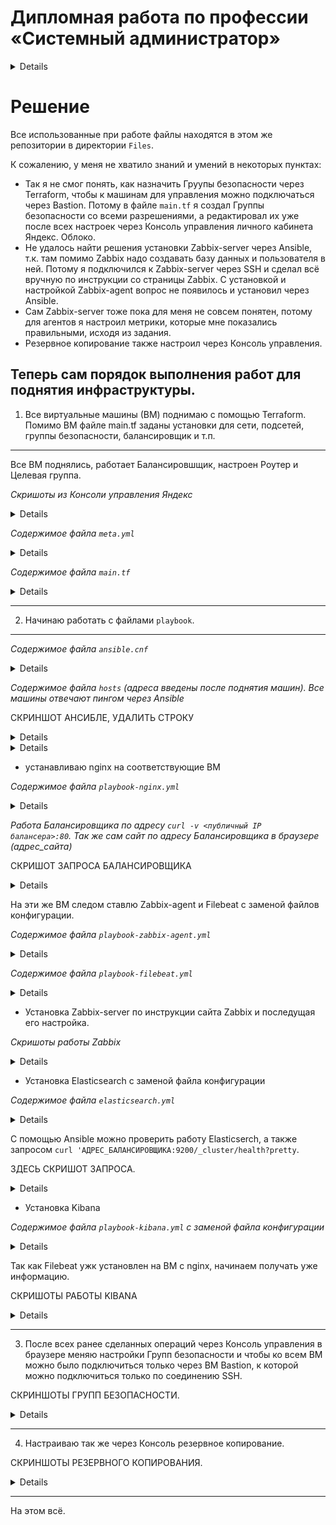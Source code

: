 
#  Дипломная работа по профессии «Системный администратор»

<details> 
   
Содержание
==========
* [Задача](#Задача)
* [Инфраструктура](#Инфраструктура)
    * [Сайт](#Сайт)
    * [Мониторинг](#Мониторинг)
    * [Логи](#Логи)
    * [Сеть](#Сеть)
    * [Резервное копирование](#Резервное-копирование)
    * [Дополнительно](#Дополнительно)
* [Выполнение работы](#Выполнение-работы)
* [Критерии сдачи](#Критерии-сдачи)
* [Как правильно задавать вопросы дипломному руководителю](#Как-правильно-задавать-вопросы-дипломному-руководителю) 

---------

## Задача
Ключевая задача — разработать отказоустойчивую инфраструктуру для сайта, включающую мониторинг, сбор логов и резервное копирование основных данных. Инфраструктура должна размещаться в [Yandex Cloud](https://cloud.yandex.com/) и отвечать минимальным стандартам безопасности: запрещается выкладывать токен от облака в git. Используйте [инструкцию](https://cloud.yandex.ru/docs/tutorials/infrastructure-management/terraform-quickstart#get-credentials).

**Перед началом работы над дипломным заданием изучите [Инструкция по экономии облачных ресурсов](https://github.com/netology-code/devops-materials/blob/master/cloudwork.MD).**

## Инфраструктура
Для развёртки инфраструктуры используйте Terraform и Ansible.  

Не используйте для ansible inventory ip-адреса! Вместо этого используйте fqdn имена виртуальных машин в зоне ".ru-central1.internal". Пример: example.ru-central1.internal  

Важно: используйте по-возможности **минимальные конфигурации ВМ**:2 ядра 20% Intel ice lake, 2-4Гб памяти, 10hdd, прерываемая. 

**Так как прерываемая ВМ проработает не больше 24ч, перед сдачей работы на проверку дипломному руководителю сделайте ваши ВМ постоянно работающими.**

Ознакомьтесь со всеми пунктами из этой секции, не беритесь сразу выполнять задание, не дочитав до конца. Пункты взаимосвязаны и могут влиять друг на друга.

### Сайт
Создайте две ВМ в разных зонах, установите на них сервер nginx, если его там нет. ОС и содержимое ВМ должно быть идентичным, это будут наши веб-сервера.

Используйте набор статичных файлов для сайта. Можно переиспользовать сайт из домашнего задания.

Создайте [Target Group](https://cloud.yandex.com/docs/application-load-balancer/concepts/target-group), включите в неё две созданных ВМ.

Создайте [Backend Group](https://cloud.yandex.com/docs/application-load-balancer/concepts/backend-group), настройте backends на target group, ранее созданную. Настройте healthcheck на корень (/) и порт 80, протокол HTTP.

Создайте [HTTP router](https://cloud.yandex.com/docs/application-load-balancer/concepts/http-router). Путь укажите — /, backend group — созданную ранее.

Создайте [Application load balancer](https://cloud.yandex.com/en/docs/application-load-balancer/) для распределения трафика на веб-сервера, созданные ранее. Укажите HTTP router, созданный ранее, задайте listener тип auto, порт 80.

Протестируйте сайт
`curl -v <публичный IP балансера>:80` 

### Мониторинг
Создайте ВМ, разверните на ней Zabbix. На каждую ВМ установите Zabbix Agent, настройте агенты на отправление метрик в Zabbix. 

Настройте дешборды с отображением метрик, минимальный набор — по принципу USE (Utilization, Saturation, Errors) для CPU, RAM, диски, сеть, http запросов к веб-серверам. Добавьте необходимые tresholds на соответствующие графики.

### Логи
Cоздайте ВМ, разверните на ней Elasticsearch. Установите filebeat в ВМ к веб-серверам, настройте на отправку access.log, error.log nginx в Elasticsearch.

Создайте ВМ, разверните на ней Kibana, сконфигурируйте соединение с Elasticsearch.

### Сеть
Разверните один VPC. Сервера web, Elasticsearch поместите в приватные подсети. Сервера Zabbix, Kibana, application load balancer определите в публичную подсеть.

Настройте [Security Groups](https://cloud.yandex.com/docs/vpc/concepts/security-groups) соответствующих сервисов на входящий трафик только к нужным портам.

Настройте ВМ с публичным адресом, в которой будет открыт только один порт — ssh. Настройте все security groups на разрешение входящего ssh из этой security group. Эта вм будет реализовывать концепцию bastion host. Потом можно будет подключаться по ssh ко всем хостам через этот хост.

### Резервное копирование
Создайте snapshot дисков всех ВМ. Ограничьте время жизни snaphot в неделю. Сами snaphot настройте на ежедневное копирование.

### Дополнительно
Не входит в минимальные требования. 

1. Для Zabbix можно реализовать разделение компонент - frontend, server, database. Frontend отдельной ВМ поместите в публичную подсеть, назначте публичный IP. Server поместите в приватную подсеть, настройте security group на разрешение трафика между frontend и server. Для Database используйте [Yandex Managed Service for PostgreSQL](https://cloud.yandex.com/en-ru/services/managed-postgresql). Разверните кластер из двух нод с автоматическим failover.
2. Вместо конкретных ВМ, которые входят в target group, можно создать [Instance Group](https://cloud.yandex.com/en/docs/compute/concepts/instance-groups/), для которой настройте следующие правила автоматического горизонтального масштабирования: минимальное количество ВМ на зону — 1, максимальный размер группы — 3.
3. В Elasticsearch добавьте мониторинг логов самого себя, Kibana, Zabbix, через filebeat. Можно использовать logstash тоже.
4. Воспользуйтесь Yandex Certificate Manager, выпустите сертификат для сайта, если есть доменное имя. Перенастройте работу балансера на HTTPS, при этом нацелен он будет на HTTP веб-серверов.

## Выполнение работы
На этом этапе вы непосредственно выполняете работу. При этом вы можете консультироваться с руководителем по поводу вопросов, требующих уточнения.

⚠️ В случае недоступности ресурсов Elastic для скачивания рекомендуется разворачивать сервисы с помощью docker контейнеров, основанных на официальных образах.

**Важно**: Ещё можно задавать вопросы по поводу того, как реализовать ту или иную функциональность. И руководитель определяет, правильно вы её реализовали или нет. Любые вопросы, которые не освещены в этом документе, стоит уточнять у руководителя. Если его требования и указания расходятся с указанными в этом документе, то приоритетны требования и указания руководителя.

## Критерии сдачи
1. Инфраструктура отвечает минимальным требованиям, описанным в [Задаче](#Задача).
2. Предоставлен доступ ко всем ресурсам, у которых предполагается веб-страница (сайт, Kibana, Zabbix).
3. Для ресурсов, к которым предоставить доступ проблематично, предоставлены скриншоты, команды, stdout, stderr, подтверждающие работу ресурса.
4. Работа оформлена в отдельном репозитории в GitHub или в [Google Docs](https://docs.google.com/), разрешён доступ по ссылке. 
5. Код размещён в репозитории в GitHub.
6. Работа оформлена так, чтобы были понятны ваши решения и компромиссы. 
7. Если использованы дополнительные репозитории, доступ к ним открыт. 

## Как правильно задавать вопросы дипломному руководителю
Что поможет решить большинство частых проблем:
1. Попробовать найти ответ сначала самостоятельно в интернете или в материалах курса и только после этого спрашивать у дипломного руководителя. Навык поиска ответов пригодится вам в профессиональной деятельности.
2. Если вопросов больше одного, присылайте их в виде нумерованного списка. Так дипломному руководителю будет проще отвечать на каждый из них.
3. При необходимости прикрепите к вопросу скриншоты и стрелочкой покажите, где не получается. Программу для этого можно скачать [здесь](https://app.prntscr.com/ru/).

Что может стать источником проблем:
1. Вопросы вида «Ничего не работает. Не запускается. Всё сломалось». Дипломный руководитель не сможет ответить на такой вопрос без дополнительных уточнений. Цените своё время и время других.
2. Откладывание выполнения дипломной работы на последний момент.
3. Ожидание моментального ответа на свой вопрос. Дипломные руководители — работающие инженеры, которые занимаются, кроме преподавания, своими проектами. Их время ограничено, поэтому постарайтесь задавать правильные вопросы, чтобы получать быстрые ответы :)

</details>

# Решение

Все использованные при работе файлы находятся в этом же репозитории в директории `Files`.

К сожалению, у меня не хватило знаний и умений в некоторых пунктах:

* Так я не смог понять, как назначить Груупы безопасности через Terraform, чтобы к машинам для управления можно подключаться через Bastion. Потому в файле `main.tf` я создал Группы безопасности со всеми разрешениями, а редактировал их уже после всех настроек через Консоль управления личного кабинета Яндекс. Облоко.
* Не удалось найти решения установки Zabbix-server через Ansible, т.к. там помимо Zabbix надо создавать базу данных и пользователя в ней. Потому я подключился к Zabbix-server через SSH и сделал всё вручную по инструкции со страницы Zabbix. С установкой и настройкой Zabbix-agent вопрос не появилось и установил через Ansible.
* Сам Zabbix-server тоже пока для меня не совсем понятен, потому для агентов я настроил метрики, которые мне показались правильными, исходя из задания.
* Резервное копирование также настроил через Консоль управления.

Теперь сам порядок выполнения работ для поднятия инфраструктуры.
-----
1. Все виртуальные машины (ВМ) поднимаю с помощью Terraform. Помимо ВМ файле main.tf заданы установки для сети, подсетей, группы безопасности, балансировщик и т.п.

----

Все ВМ поднялись, работает Балансировшщик, настроен Роутер и Целевая группа.

*Скришоты из Консоли управления Яндекс*

<details>

</details>

*Содержимое файла `meta.yml`*

<details>

```
#cloud-config
users:
- name: chistov
  groups: sudo
  shell: /bin/bash
  sudo: ['ALL=(ALL) NOPASSWD:ALL']
  ssh-authorized-keys:
    - ssh-rsa AAA...

```
 
</details>

*Содержимое файла `main.tf`*

<details>

```
# ----- Провайдер -----
 terraform {
  required_providers {
    yandex = {
      source  = "yandex-cloud/yandex"
    }
  }
}

provider "yandex" {
  token     = "y0_AgAAAAABHHbtAATuwQAAAADyebfD66YPI7gxRXWMBhVKLNynZKKp53Y"
  cloud_id  = "b1g524jj0p1d4ofp1l6s"
  folder_id = "b1gvjnnl70b79k428v6p"
  zone      = "ru-central1-a"
}

# ----- Настройка сети -----
resource "yandex_vpc_network" "diplom-net" {
  name = "dilpom-net"
}

# ----- Настройка подсетей -----
resource "yandex_vpc_subnet" "subnet-a" {
  name           = "subnet-a"
  zone           = "ru-central1-a"
  network_id     = yandex_vpc_network.diplom-net.id
  v4_cidr_blocks = ["192.168.10.0/24"]
}

resource "yandex_vpc_subnet" "subnet-b" {
  name           = "subnet-b"
  zone           = "ru-central1-b"
  network_id     = yandex_vpc_network.diplom-net.id
  v4_cidr_blocks = ["192.168.20.0/24"]
}

# ----- Группы безопасности -----

# Bastion
resource "yandex_vpc_security_group" "bastion" {
  name        = "bastion"
  description = "Public Group Bastion"
  network_id  = "yandex_vpc_network.diplom-net.id"

  ingress {
    protocol       = "ANY"
    description    = "Rule description 1"
    v4_cidr_blocks = ["0.0.0.0/0"]
  }

  egress {
    protocol       = "ANY"
    description    = "Rule description 2"
    v4_cidr_blocks = ["0.0.0.0/0"]
  }
}

#Nginx
resource "yandex_vpc_security_group" "nginx" {
  name        = "priv-nginx"
  description = "Private Group Nginx"
  network_id  = "yandex_vpc_network.diplom-net.id"

  ingress {
    protocol       = "ANY"
    description    = "Rule description 1"
    v4_cidr_blocks = ["0.0.0.0/0"]
  }

  egress {
    protocol       = "ANY"
    description    = "Rule description 2"
    v4_cidr_blocks = ["0.0.0.0/0"]
  }
}

#Elastic
resource "yandex_vpc_security_group" "elastic" {
  name        = "priv-elastic"
  description = "Private Group Elasticsearch"
  network_id  = "yandex_vpc_network.diplom-net.id"

  ingress {
    protocol       = "ANY"
    description    = "Rule description 1"
    v4_cidr_blocks = ["0.0.0.0/0"]
  }

  egress {
    protocol       = "ANY"
    description    = "Rule description 2"
    v4_cidr_blocks = ["0.0.0.0/0"]
  }
}

#Zabbix-server
resource "yandex_vpc_security_group" "zabbix" {
  name        = "pub-zabbix"
  description = "Public Group Zabbix"
  network_id  = "yandex_vpc_network.diplom-net.id"

  ingress {
    protocol       = "ANY"
    description    = "Connect to Zabbix-server"
    v4_cidr_blocks = ["0.0.0.0/0"]
  }

  egress {
    protocol       = "ANY"
    description    = "Out connect"
    v4_cidr_blocks = ["0.0.0.0/0"]
  }
}

#Kibana
resource "yandex_vpc_security_group" "kibana" {
  name        = "pub-kibana"
  description = "Public Group Kibana"
  network_id  = "yandex_vpc_network.diplom-net.id"

  ingress {
    protocol       = "ANY"
    description    = "Connect to Kibana"
    v4_cidr_blocks = ["0.0.0.0/0"]
  }

  egress {
    protocol       = "ANY"
    description    = "Out connect"
    v4_cidr_blocks = ["0.0.0.0/0"]
  }
}

#L7-balance
resource "yandex_vpc_security_group" "balance" {
  name        = "pub-balance"
  description = "Public Group L7-balance"
  network_id  = "yandex_vpc_network.diplom-net.id"

  ingress {
    protocol          = "TCP"
    description       = "Health check"
    predefined_target = "loadbalancer_healthchecks"
  }

  ingress {
    protocol       = "ANY"
    description    = "Connect to Balance"
    v4_cidr_blocks = ["0.0.0.0/0"]
    port           = 80
  }

  egress {
    protocol       = "ANY"
    description    = "Out connect"
    v4_cidr_blocks = ["0.0.0.0/0"]
  }
}

# ----- Создание ВМ nginx -----

# Bastion
resource "yandex_compute_instance" "bastion" {
  name = "bastion"
  hostname = "bastion"
  zone = "ru-central1-a"

  resources{
    cores = 2
    core_fraction = 20
    memory = 2
  }

  boot_disk{
    initialize_params {
      image_id = "fd8ecgtorub9r4609man"
      size = 10
    }
  }
  network_interface {
    subnet_id = yandex_vpc_subnet.subnet-a.id
    nat = true
        security_group_ids = [yandex_vpc_security_group.bastion.id]
  }
  metadata = {
    user-data = "${file("./meta.yml")}"
  }
}

# Nginx-1
resource "yandex_compute_instance" "nginx-1" {
  name = "nginx-1"
  hostname = "nginx-1"
  zone = "ru-central1-a"

  resources{
    cores = 2
    core_fraction = 5
    memory = 1
  }

  boot_disk{
    initialize_params {
      image_id = "fd8ecgtorub9r4609man"
      size = 10
    }
  }
  network_interface {
    subnet_id ="yandex_vpc_subnet.subnet-a.id"
    nat = true
    security_group_ids = [yandex_vpc_security_group.nginx.id]
  }
  metadata = {
    user-data = "${file("./meta.yml")}"
  }
}

Nginx-2
resource "yandex_compute_instance" "nginx-2" {
  name = "nginx-2"
  hostname = "nginx-2"
  zone = "ru-central1-b"

  resources{
    cores = 2
    core_fraction = 5
    memory = 1
  }

  boot_disk{
    initialize_params {
      image_id = "fd8ecgtorub9r4609man"
      size = 10
    }
  }
  network_interface {
    subnet_id = "yandex_vpc_subnet.subnet-b.id"
    nat = true
    security_group_ids = [yandex_vpc_security_group.nginx.id]
  }
  metadata = {
    user-data = "${file("./meta.yml")}"
  }
}

# ----- Target Group -----
resource "yandex_alb_target_group" "target-group" {
  name = "target-group"

  target {
    subnet_id  = "yandex_vpc_subnet.subnet-a.id"
    ip_address = yandex_compute_instance.nginx-1.network_interface.0.ip_address
  }

  target {
    subnet_id    = "yandex_vpc_subnet.subnet-b.id"
    ip_address   = yandex_compute_instance.nginx-2.network_interface.0.ip_address
  }
}


# ----- Backend -----
resource "yandex_alb_backend_group" "backend-group" {
  name                     = "backend-group"

  http_backend {
    name                   = "backend"
    weight                 = 1
    port                   = 80
    target_group_ids       = [yandex_alb_target_group.target-group.id]
    load_balancing_config {
      panic_threshold      = 90
    }
    healthcheck {
      timeout              = "10s"
      interval             = "2s"
      healthy_threshold    = 10
      unhealthy_threshold  = 15
      http_healthcheck {
        path               = "/"
      }
    }
  }
}

# ----- HTTP router -----
resource "yandex_alb_http_router" "http-router" {
  name          = "http-router"
  labels        = {
    tf-label    = "tf-label-value"
    empty-label = ""
  }
}

resource "yandex_alb_virtual_host" "my-virtual-host" {
  name                    = "my-virtual-host"
  http_router_id          = yandex_alb_http_router.http-router.id
  route {
    name                  = "my-way"
    http_route {
      http_route_action {
        backend_group_id  = yandex_alb_backend_group.backend-group.id
        timeout           = "60s"
      }
    }
  }
}

# ----- L-7 Balance -----
resource "yandex_alb_load_balancer" "my-balancer" {
  name        = "my-balancer"
  network_id  = "yandex_vpc_network.diplom-net.id"
  security_group_ids = [yandex_vpc_security_group.balance.id]

  allocation_policy {
    location {
      zone_id   = "ru-central1-a"
      subnet_id = "yandex_vpc_subnet.subnet-a.id"
    }
  }

  listener {
    name = "listener"
    endpoint {
      address {
        external_ipv4_address {
        }
      }
      ports = [ 80 ]
    }
    http {
      handler {
        http_router_id = yandex_alb_http_router.http-router.id
      }
    }
  }
}

# ----- VM Zabbix -----

resource "yandex_compute_instance" "zabbix" {
  name = "zabix"
  hostname = "zabbix-server"
  zone = "ru-central1-a"

  resources{
    cores = 2
    core_fraction = 20
    memory = 4
  }

  boot_disk{
    initialize_params {
      image_id = "fd8ecgtorub9r4609man"
      size = 10
    }
  }
  network_interface {
    subnet_id = "yandex_vpc_subnet.subnet-a.id"
    nat = true
        security_group_ids = [yandex_vpc_security_group.zabbix.id]
  }
  metadata = {
    user-data = "${file("./meta.yml")}"
  }
}

# ----- VM Elastic -----

resource "yandex_compute_instance" "elastic" {
  name = "elastic"
  hostname = "elastic"
  zone = "ru-central1-a"

  resources{
    cores = 2
    core_fraction = 20
    memory = 4
  }

  boot_disk{
    initialize_params {
      image_id = "fd8ecgtorub9r4609man"
      size = 10
    }
  }
  network_interface {
    subnet_id = "yandex_vpc_subnet.subnet-a.id"
    nat = true
        security_group_ids = [yandex_vpc_security_group.elastic.id]
  }
  metadata = {
    user-data = "${file("./meta.yml")}"
  }
}

# ----- Kibana -----
resource "yandex_compute_instance" "kibana" {
  name = "kibana"
  hostname = "kibana"
  zone = "ru-central1-a"

  resources{
    cores = 2
    core_fraction = 20
    memory = 6
  }

  boot_disk{
    initialize_params {
      image_id = "fd8ecgtorub9r4609man"
      size = 10
    }
  }
  network_interface {
    subnet_id = "yandex_vpc_subnet.subnet-a.id"
    nat = true
        security_group_ids = [yandex_vpc_security_group.kibana.id]
  }
  metadata = {
    user-data = "${file("./meta.yml")}"
  }
}

```
 
</details>

----

2. Начинаю работать с файлами `playbook`.

----

*Содержимое файла `ansible.cnf`*

<details>

   ```
[defaults]
inventory      = /home/chistov/diplom/hosts
forks          = 10
host_key_checking = False
remote_user = chistov
private_key_file = /home/chistov/.ssh/id_rsa
deprecation_warnings = False
   ```
</details>

*Содержимое файла `hosts` (адреса введены после поднятия машин). Все машины отвечают пингом через Ansible*

СКРИНШОТ АНСИБЛЕ, УДАЛИТЬ СТРОКУ

<details>
   
</details>


<details>

   ```
[bastion]
bastion ansible_host=158.160.99.198

[nginx]
nginx-1 ansible_host=158.160.100.82
nginx-2 ansible_host=158.160.82.234

[zabbixserver]
zabbixserver ansible_host=158.160.123.174

[elastic]
elasticsearch ansible_host=62.84.126.151

[kibana]
kibana ansible_host=158.160.108.67

[filebeat]
nginx-1 ansible_host=158.160.100.82
nginx-2 ansible_host=158.160.82.234

[all:vars]
ansible_ssh_user=chistov
ansible_ssh_private_key_file=/home/chistov/.ssh/id_rsa
   ```
</details>

- устанавливаю nginx на соответствующие ВМ

*Содержимое файла `playbook-nginx.yml`*

<details>

   ```
---
- name: Test connection
  hosts: nginx
  become: yes

  tasks:

  - name: Update apt
    apt:
      update_cache: yes

  - name: Install nginx
    apt: name=nginx state=latest

  - name: Change main page
    ansible.builtin.copy:
      src: /home/chistov/diplom/index.nginx-debian.html
      dest: /var/www/html/index.nginx-debian.html
      owner: chistov
      group: chistov
      mode: '0644'
   ```
</details>

*Работа Балансировщика по адресу `curl -v <публичный IP балансера>:80`. Так же сам сайт по адресу Балансировщика в браузере (адрес_сайта)*

СКРИШОТ ЗАПРОСА БАЛАНСИРОВЩИКА

<details>

</details>

На эти же ВМ следом ставлю Zabbix-agent и Filebeat с заменой файлов конфигурации.

*Содержимое файла `playbook-zabbix-agent.yml`*

<details>

   ```
---
- name: Install Zabbix-agent
  hosts: nginx
  become: yes

  tasks:
  - name: Get zabbix-agent
    ansible.builtin.get_url:
      url: https://repo.zabbix.com/zabbix/6.0/ubuntu/pool/main/z/zabbix-release/zabbix-release_6.0-4+ubuntu20.04_all.deb
      dest: /home/chistov/

  - name: Install repo zabbix-agent
    apt:
      deb: /home/chistov/zabbix-release_6.0-4+ubuntu20.04_all.deb

  - name: Update cash
    apt:
      update_cache: yes

  - name: install zabbix-agent
    apt:
      name: zabbix-agent
      state: latest

  - name: stop zabbix-agent
    service:
      name: zabbix-agent.service
      state: stopped

  - name: Copy conf-file
    copy:
      src: /home/chistov/diplom/zabbix_agentd.conf
      dest: /etc/zabbix/zabbix_agentd.conf
      mode: 0644
      owner: root
      group: root

  - name: Start zabbix-agent
    service:
      name: zabbix-agent.service
      state: started
   ```
</details>

*Содержимое файла `playbook-filebeat.yml`*

<details>

   ```
---
- name: Install Filebeat
  hosts: nginx
  become: yes

  tasks:
  - name: Get Filebeat
    ansible.builtin.get_url:
      url: https://mirror.yandex.ru/mirrors/elastic/7/pool/main/f/filebeat/filebeat-7.17.9-amd64.deb
      dest: /home/chistov/

  - name: Install Filebeat
    apt:
      deb: /home/chistov/filebeat-7.17.9-amd64.deb

  - name: Systemctl daemon reload
    systemd:
      daemon_reload: true
      name: filebeat.service
      state: started

  - name: Copy conf-file
    copy:
      src: /home/chistov/diplom/filebeat.yml
      dest: /etc/filebeat/filebeat.yml
      mode: 0644
      owner: root
      group: root

  - name: Restart Filebeat
    systemd:
      name: filebeat.service
      state: restarted
   ```
</details>

- Установка Zabbix-server по инструкции сайта Zabbix и последущая его настройка.

*Скришоты работы Zabbix*

<details>

   
</details>

- Установка Elasticsearch с заменой файла конфигурации

*Содержимое файла `elasticsearch.yml`*

<details>

   ```
---
- name: Install elastic
  hosts: elastic
  become: yes

  tasks:
  - name: Update apt
    apt:
      update_cache: yes

  - name: Install java
    apt: name=openjdk-11-jdk state=latest

  - name: Get elastic
    ansible.builtin.get_url:
      url: https://mirror.yandex.ru/mirrors/elastic/7/pool/main/e/elasticsearch/elasticsearch-7.17.9-amd64.deb
      dest: /home/chistov/

  - name: Install elastic
    apt:
      deb: /home/chistov/elasticsearch-7.17.9-amd64.deb

  - name: Systemctl daemon reload
    systemd:
      daemon_reload: true
      name: elasticsearch.service
      state: started

  - name: Copy conf-file
    copy:
      src: /home/chistov/diplom/elasticsearch.yml
      dest: /etc/elasticsearch/elasticsearch.yml
      mode: 0644
      owner: root
      group: elasticsearch

  - name: Restart elastic
    systemd:
      name: elasticsearch.service
      state: restarted
   ```
</details>

С помощью Ansible можно проверить работу Elasticserch, а также запросом `curl 'АДРЕС_БАЛАНСИРОВЩИКА:9200/_cluster/health?pretty`.

ЗДЕСЬ СКРИШОТ ЗАПРОСА.

<details>

</details>

- Установка Kibana

*Содержимое файла `playbook-kibana.yml` с заменой файла конфигурации*

<details>

   ```
---
- name: Install Kibana
  hosts: kibana
  become: yes

  tasks:
  - name: Get Kibana
    ansible.builtin.get_url:
      url: https://mirror.yandex.ru/mirrors/elastic/7/pool/main/k/kibana/kibana-7.17.9-amd64.deb
      dest: /home/chistov/

  - name: Install Kibana
    apt:
      deb: /home/chistov/kibana-7.17.9-amd64.deb

  - name: Systemctl daemon reload
    systemd:
      daemon_reload: true
      name: kibana.service
      state: started

  - name: Copy conf-file
    copy:
      src: /home/chistov/diplom/kibana.yml
      dest: /etc/kibana/kibana.yml
      mode: 0644
      owner: root
      group: kibana

  - name: Restart Kibana
    systemd:
      name: kibana.service
      state: restarted
   ```
</details>

Так как Filebeat ужк установлен на ВМ с nginx, начинаем получать уже информацию.

СКРИШОТЫ РАБОТЫ KIBANA

<details>

</details>

----

3. После всех ранее сделанных операций через Консоль управления в браузере меняю настройки Групп безопасности и чтобы ко всем ВМ можно было подключиться только через ВМ Bastion, к которой можно подключиться только по соединению SSH.

СКРИНШОТЫ ГРУПП БЕЗОПАСНОСТИ.

<details>

</details>

----

4. Настраиваю так же через Консоль резервное копирование.

СКРИНШОТЫ РЕЗЕРВНОГО КОПИРОВАНИЯ.

<details>

</details>

-----
На этом всё.
